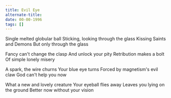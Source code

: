 ```yaml
---
title: Evil Eye
alternate-title:
date: 00-00-1996
tags: []
---
```


Single melted globular ball
Sticking, looking through the glass
Kissing Saints and Demons
But only through the glass

Fancy can't change the clasp
And unlock your pity
Retribution makes a bolt
Of simple lonely misery

A spark, the wire churns
Your blue eye turns
Forced by magnetism's evil claw
God can't help you now

What a new and lovely creature
Your eyeball flies away
Leaves you lying on the ground
Better now without your vision